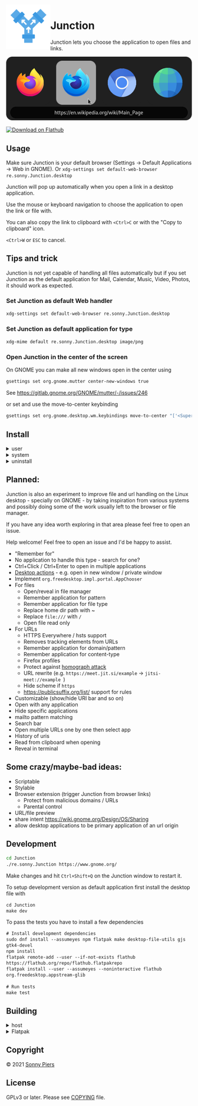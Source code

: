 <img style="vertical-align: middle;" src="data/icons/re.sonny.Junction.svg" width="120" height="120" align="left">

# Junction

Junction lets you choose the application to open files and links.

![screenshot](data/screenshot.png)

<a href='https://flathub.org/apps/details/re.sonny.Junction'><img width='180' height='60' alt='Download on Flathub' src='https://flathub.org/assets/badges/flathub-badge-en.svg'/></a>

## Usage

Make sure Junction is your default browser (Settings -> Default Applications -> Web in GNOME). Or `xdg-settings set default-web-browser re.sonny.Junction.desktop`

Junction will pop up automatically when you open a link in a desktop application.

Use the mouse or keyboard navigation to choose the application to open the link or file with.

You can also copy the link to clipboard with `<Ctrl>C` or with the "Copy to clipboard" icon.

`<Ctrl>W` or `ESC` to cancel.

## Tips and trick

Junction is not yet capable of handling all files automatically but if you set Junction as the default application for Mail, Calendar, Music, Video, Photos, it should work as expected.

### Set Junction as default Web handler

```sh
xdg-settings set default-web-browser re.sonny.Junction.desktop
```

### Set Junction as default application for type

```sh
xdg-mime default re.sonny.Junction.desktop image/png
```

### Open Junction in the center of the screen

On GNOME you can make all new windows open in the center using

```sh
gsettings set org.gnome.mutter center-new-windows true
```

See https://gitlab.gnome.org/GNOME/mutter/-/issues/246

or set and use the move-to-center keybinding

```sh
gsettings set org.gnome.desktop.wm.keybindings move-to-center "['<Super><Control><Shift>Space']"
```

## Install

<details>
<summary>
user
</summary>

`~/.local/bin` must be in `$PATH`

```sh
cd Junction
meson --prefix ~/.local build
ninja -C build install
```

</details>

<details>
<summary>
system
</summary>

```sh
cd Junction
meson build
ninja -C build install
```

</details>

<details>
<summary>uninstall</summary>

```sh
cd Junction
ninja -C build uninstall
```

</details>

## Planned:

Junction is also an experiment to improve file and url handling on the Linux desktop - specially on GNOME - by taking inspiration from various systems and possibly doing some of the work usually left to the browser or file manager.

If you have any idea worth exploring in that area please feel free to open an issue.

Help welcome! Feel free to open an issue and I'd be happy to assist.

- "Remember for"
- No application to handle this type - search for one?
- Ctrl+Click / Ctrl+Enter to open in multiple applications
- [Desktop actions](https://specifications.freedesktop.org/desktop-entry-spec/desktop-entry-spec-latest.html#extra-actions) - e.g. open in new window / private window
- Implement `org.freedesktop.impl.portal.AppChooser`
- For files
  - Open/reveal in file manager
  - Remember application for pattern
  - Remember application for file type
  - Replace home dir path with ~
  - Replace `file:///` with `/`
  - Open file read only
- For URLs
  - HTTPS Everywhere / hsts support
  - Removes tracking elements from URLs
  - Remember application for domain/pattern
  - Remember application for content-type
  - Firefox profiles
  - Protect against [homograph attack](https://en.wikipedia.org/wiki/IDN_homograph_attack)
  - URL rewrite (e.g. `https://meet.jit.si/example` -> `jitsi-meet://example `)
  - Hide scheme if `https`
  - https://publicsuffix.org/list/ support for rules
- Customizable (show/hide URI bar and so on)
- Open with any application
- Hide specific applications
- mailto pattern matching
- Search bar
- Open multiple URLs one by one then select app
- History of uris
- Read from clipboard when opening
- Reveal in terminal

## Some crazy/maybe-bad ideas:

- Scriptable
- Stylable
- Browser extension (trigger Junction from browser links)
  - Protect from malicious domains / URLs
  - Parental control
- URL/file preview
- share intent https://wiki.gnome.org/Design/OS/Sharing
- allow desktop applications to be primary application of an url origin

## Development

```sh
cd Junction
./re.sonny.Junction https://www.gnome.org/
```

Make changes and hit `Ctrl+Shift+Q` on the Junction window to restart it.

To setup development version as default application first install the desktop file with

```
cd Junction
make dev
```

To pass the tests you have to install a few dependencies

```
# Install development dependencies
sudo dnf install --assumeyes npm flatpak make desktop-file-utils gjs gtk4-devel
npm install
flatpak remote-add --user --if-not-exists flathub https://flathub.org/repo/flathub.flatpakrepo
flatpak install --user --assumeyes --noninteractive flathub org.freedesktop.appstream-glib

# Run tests
make test
```

<!-- Flathub builds https://flathub.org/builds/#/apps/re.sonny.Junction -->

## Building

<details>
  <summary>host</summary>

```sh
cd Junction
meson --prefix $PWD/install build
ninja -C build install
```

</details>

<details>
  <summary>Flatpak</summary>

Use [GNOME Builder](https://wiki.gnome.org/Apps/Builder) or

```sh
cd Junction
flatpak-builder --user --force-clean --repo=repo --install-deps-from=flathub flatpak re.sonny.Junction.json
flatpak --user remote-add --no-gpg-verify --if-not-exists Junction repo
flatpak --user install --reinstall --assumeyes Junction re.sonny.Junction
```

</details>

## Copyright

© 2021 [Sonny Piers](https://github.com/sonnyp)

## License

GPLv3 or later. Please see [COPYING](COPYING) file.
